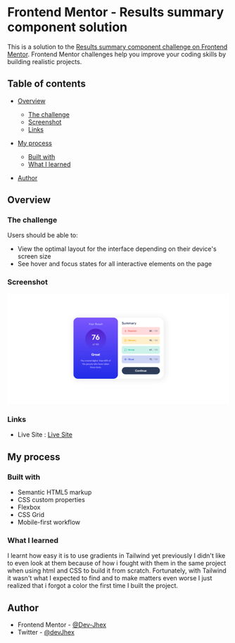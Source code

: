 # Frontend Mentor - Results summary component solution

This is a solution to the [Results summary component challenge on Frontend Mentor](https://www.frontendmentor.io/challenges/results-summary-component-CE_K6s0maV). Frontend Mentor challenges help you improve your coding skills by building realistic projects. 

## Table of contents

- [Overview](#overview)
  - [The challenge](#the-challenge)
  - [Screenshot](#screenshot)
  - [Links](#links)
- [My process](#my-process)
  - [Built with](#built-with)
  - [What I learned](#what-i-learned)
 
- [Author](#author)



## Overview

### The challenge

Users should be able to:

- View the optimal layout for the interface depending on their device's screen size
- See hover and focus states for all interactive elements on the page

### Screenshot

![My Solution](./design/Solution.png)

### Links
- Live Site : [Live Site](https://devjhex-results-summary.netlify.app)

## My process

### Built with

- Semantic HTML5 markup
- CSS custom properties
- Flexbox
- CSS Grid
- Mobile-first workflow


### What I learned
I learnt how easy it is to use gradients in Tailwind yet previously I didn't like to even look at them because of how i fought with them in the same project when using html and CSS to build it from scratch. Fortunately, with Tailwind it wasn't what I expected to find and to make matters even worse I just realized that i forgot a color the first time I built the project.


## Author
- Frontend Mentor - [@Dev-Jhex](https://www.frontendmentor.io/profile/Dev-Jhex)
- Twitter - [@devJhex](https://www.twitter.com/devJhex)
